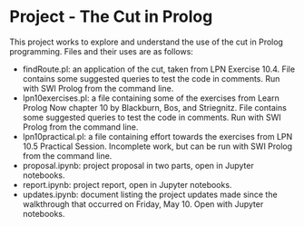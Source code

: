 # Project - The Cut in Prolog
This project works to explore and understand the use of the cut in Prolog programming. Files and their uses are as follows:
   - findRoute.pl: an application of the cut, taken from LPN Exercise 10.4. File contains some suggested queries to test the code in comments. Run with SWI Prolog from the command line.
   - lpn10exercises.pl: a file containing some of the exercises from Learn Prolog Now chapter 10 by Blackburn, Bos, and Striegnitz. File contains some suggested queries to test the code in comments. Run with SWI Prolog from the command line.
   - lpn10practical.pl: a file containing effort towards the exercises from LPN 10.5 Practical Session. Incomplete work, but can be run with SWI Prolog from the command line.
   - proposal.ipynb: project proposal in two parts, open in Jupyter notebooks.
   - report.ipynb: project report, open in Jupyter notebooks.
   - updates.ipynb: document listing the project updates made since the walkthrough that occurred on Friday, May 10. Open with Jupyter notebooks.
